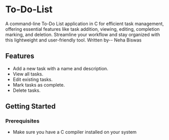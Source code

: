 # To-Do-List
A command-line To-Do List application in C for efficient task management, offering essential features like task addition, viewing, editing, completion marking, and deletion. Streamline your workflow and stay organized with this lightweight and user-friendly tool.
Written by-- Neha Biswas

## Features

- Add a new task with a name and description.
- View all tasks.
- Edit existing tasks.
- Mark tasks as complete.
- Delete tasks.

## Getting Started

### Prerequisites

- Make sure you have a C compiler installed on your system
